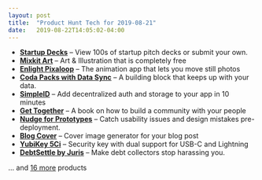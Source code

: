```yaml
---
layout: post
title:  "Product Hunt Tech for 2019-08-21"
date:   2019-08-22T14:05:02-04:00
---
```


* **[Startup Decks](https://www.producthunt.com/posts/startup-decks?utm_campaign=producthunt-api&utm_medium=api&utm_source=Application%3A+Daily+Digest+RSS+%28ID%3A+3202%29)** – View 100s of startup pitch decks or submit your own.
* **[Mixkit Art](https://www.producthunt.com/posts/mixkit-art-2?utm_campaign=producthunt-api&utm_medium=api&utm_source=Application%3A+Daily+Digest+RSS+%28ID%3A+3202%29)** – Art & Illustration that is completely free
* **[Enlight Pixaloop](https://www.producthunt.com/posts/enlight-pixaloop-1?utm_campaign=producthunt-api&utm_medium=api&utm_source=Application%3A+Daily+Digest+RSS+%28ID%3A+3202%29)** – The animation app that lets you move still photos
* **[Coda Packs with Data Sync](https://www.producthunt.com/posts/coda-packs-with-data-sync?utm_campaign=producthunt-api&utm_medium=api&utm_source=Application%3A+Daily+Digest+RSS+%28ID%3A+3202%29)** – A building block that keeps up with your data.
* **[SimpleID](https://www.producthunt.com/posts/simpleid?utm_campaign=producthunt-api&utm_medium=api&utm_source=Application%3A+Daily+Digest+RSS+%28ID%3A+3202%29)** – Add decentralized auth and storage to your app in 10 minutes
* **[Get Together](https://www.producthunt.com/posts/get-together?utm_campaign=producthunt-api&utm_medium=api&utm_source=Application%3A+Daily+Digest+RSS+%28ID%3A+3202%29)** – A book on how to build a community with your people
* **[Nudge for Prototypes](https://www.producthunt.com/posts/nudge-for-prototypes?utm_campaign=producthunt-api&utm_medium=api&utm_source=Application%3A+Daily+Digest+RSS+%28ID%3A+3202%29)** – Catch usability issues and design mistakes pre-deployment.
* **[Blog Cover](https://www.producthunt.com/posts/blog-cover?utm_campaign=producthunt-api&utm_medium=api&utm_source=Application%3A+Daily+Digest+RSS+%28ID%3A+3202%29)** – Cover image generator for your blog post
* **[YubiKey 5Ci](https://www.producthunt.com/posts/yubikey-5ci?utm_campaign=producthunt-api&utm_medium=api&utm_source=Application%3A+Daily+Digest+RSS+%28ID%3A+3202%29)** – Security key with dual support for USB-C and Lightning
* **[DebtSettle by Juris](https://www.producthunt.com/posts/debtsettle-by-juris?utm_campaign=producthunt-api&utm_medium=api&utm_source=Application%3A+Daily+Digest+RSS+%28ID%3A+3202%29)** – Make debt collectors stop harassing you.

… and [16 more](https://www.producthunt.com/tech) products